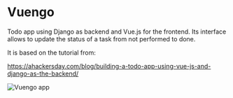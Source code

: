 # Vuengo
Todo app using Django as backend and Vue.js for the frontend. Its interface allows to update the status of a task from not performed to done.

It is based on the tutorial from:

https://ahackersday.com/blog/building-a-todo-app-using-vue-js-and-django-as-the-backend/


<img src="/vuengo/static/vuengoapp.png" alt="Vuengo app"/>

